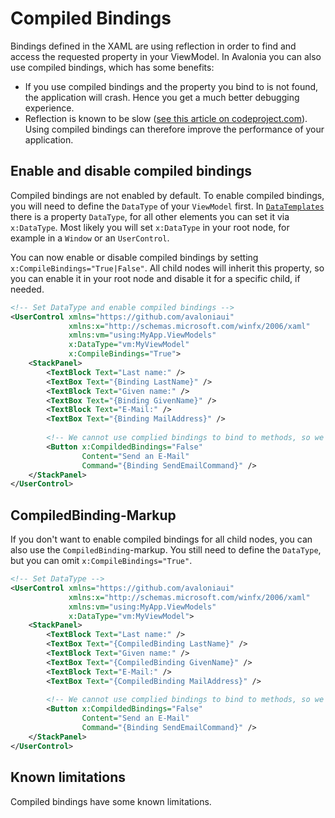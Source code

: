 # Compiled Bindings

Bindings defined in the XAML are using reflection in order to find and access the requested property in your ViewModel. In Avalonia you can also use compiled bindings, which has some benefits:
  * If you use compiled bindings and the property you bind to is not found, the application will crash. Hence you get a much better debugging experience.
  * Reflection is known to be slow ([see this article on codeproject.com](https://www.codeproject.com/Articles/1161127/Why-is-reflection-slow)). Using compiled bindings can therefore improve the performance of your application. 
 
## Enable and disable compiled bindings

Compiled bindings are not enabled by default. To enable compiled bindings, you will need to define the `DataType` of your `ViewModel` first. In [`DataTemplates`](https://docs.avaloniaui.net/misc/wpf/datatemplates) there is a property `DataType`, for all other elements you can set it via `x:DataType`. Most likely you will set `x:DataType` in your root node, for example in a `Window` or an `UserControl`. 

You can now enable or disable compiled bindings by setting `x:CompileBindings="True|False"`. All child nodes will inherit this property, so you can enable it in your root node and disable it for a specific child, if needed.

```xml
<!-- Set DataType and enable compiled bindings -->
<UserControl xmlns="https://github.com/avaloniaui"
             xmlns:x="http://schemas.microsoft.com/winfx/2006/xaml"
             xmlns:vm="using:MyApp.ViewModels"
             x:DataType="vm:MyViewModel"
             x:CompileBindings="True">
    <StackPanel>
        <TextBlock Text="Last name:" />
        <TextBox Text="{Binding LastName}" />
        <TextBlock Text="Given name:" />
        <TextBox Text="{Binding GivenName}" />
        <TextBlock Text="E-Mail:" />
        <TextBox Text="{Binding MailAddress}" />
        
        <!-- We cannot use complied bindings to bind to methods, so we opt them out for the button -->
        <Button x:CompildedBindings="False" 
                Content="Send an E-Mail"
                Command="{Binding SendEmailCommand}" />
    </StackPanel>
</UserControl>
```

## CompiledBinding-Markup

If you don't want to enable compiled bindings for all child nodes, you can also use the `CompiledBinding`-markup. You still need to define the `DataType`, but you can omit `x:CompileBindings="True"`. 

```xml
<!-- Set DataType -->
<UserControl xmlns="https://github.com/avaloniaui"
             xmlns:x="http://schemas.microsoft.com/winfx/2006/xaml"
             xmlns:vm="using:MyApp.ViewModels"
             x:DataType="vm:MyViewModel">
    <StackPanel>
        <TextBlock Text="Last name:" />
        <TextBox Text="{CompiledBinding LastName}" />
        <TextBlock Text="Given name:" />
        <TextBox Text="{CompiledBinding GivenName}" />
        <TextBlock Text="E-Mail:" />
        <TextBox Text="{CompiledBinding MailAddress}" />
        
        <!-- We cannot use complied bindings to bind to methods, so we use the normal binding -->
        <Button x:CompildedBindings="False" 
                Content="Send an E-Mail"
                Command="{Binding SendEmailCommand}" />
    </StackPanel>
</UserControl>
```

## Known limitations

Compiled bindings have some known limitations. 